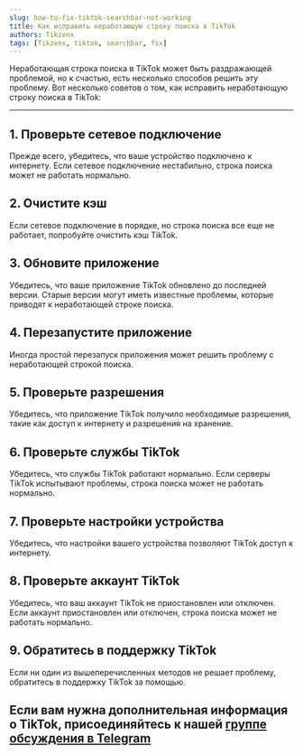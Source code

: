 ```yaml
---
slug: how-to-fix-tiktok-searchbar-not-working
title: Как исправить неработающую строку поиска в TikTok
authors: Tikzenx
tags: [Tikzenx, tiktok, searchbar, fix]
---
```


Неработающая строка поиска в TikTok может быть раздражающей проблемой, но к счастью, есть несколько способов решить эту проблему. Вот несколько советов о том, как исправить неработающую строку поиска в TikTok:
<!--truncate-->
---

## 1. Проверьте сетевое подключение

Прежде всего, убедитесь, что ваше устройство подключено к интернету. Если сетевое подключение нестабильно, строка поиска может не работать нормально.

## 2. Очистите кэш

Если сетевое подключение в порядке, но строка поиска все еще не работает, попробуйте очистить кэш TikTok.

## 3. Обновите приложение

Убедитесь, что ваше приложение TikTok обновлено до последней версии. Старые версии могут иметь известные проблемы, которые приводят к неработающей строке поиска.

## 4. Перезапустите приложение

Иногда простой перезапуск приложения может решить проблему с неработающей строкой поиска.

## 5. Проверьте разрешения

Убедитесь, что приложение TikTok получило необходимые разрешения, такие как доступ к интернету и разрешения на хранение.

## 6. Проверьте службы TikTok

Убедитесь, что службы TikTok работают нормально. Если серверы TikTok испытывают проблемы, строка поиска может не работать нормально.

## 7. Проверьте настройки устройства

Убедитесь, что настройки вашего устройства позволяют TikTok доступ к интернету.

## 8. Проверьте аккаунт TikTok

Убедитесь, что ваш аккаунт TikTok не приостановлен или отключен. Если аккаунт приостановлен или отключен, строка поиска может не работать нормально.

## 9. Обратитесь в поддержку TikTok

Если ни один из вышеперечисленных методов не решает проблему, обратитесь в поддержку TikTok за помощью.

## Если вам нужна дополнительная информация о TikTok, присоединяйтесь к нашей [группе обсуждения в Telegram](https://t.me/fayelsyahmi)

